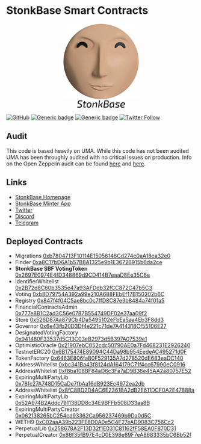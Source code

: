 # StonkBase Smart Contracts

<p align="center">
  <img alt="StonkBase Logo" src="./documentation/stonkbase-logo-200px.png"><br>
  <img alt="StonkBase Logo" src="./documentation/stonkbase-type-logo-black.png" height="20px">
</p>

[![GitHub](https://img.shields.io/github/license/stonkbase/stonkbase-contracts)](https://github.com/stonkbase/stonkbase-contracts/blob/main/LICENSE)
[![Generic badge](https://img.shields.io/badge/homepage-view-red.svg)](https://stonkbase.org/)
[![Generic badge](https://img.shields.io/badge/discord-join-green.svg)](https://discord.gg/PZuWgew6zh)
[![Twitter Follow](https://img.shields.io/twitter/follow/StonkBase?label=follow%20%40StonkBase&style=social)](https://twitter.com/StonkBase)

## Audit

This code is based heavily on UMA. While this code has not been audited UMA has been throughly audited with no critical issues on production. Info on the Open Zeppelin audit can be found [here](https://blog.openzeppelin.com/uma-audit-phase-1/) and [here](https://blog.openzeppelin.com/uma-audit-phase-4/).

## Links

- [StonkBase Homepage](https://stonkbase.org/)
- [StonkBase Minter App](https://app.stonkbase.org/)
- [Twitter](https://twitter.com/StonkBase)
- [Discord](https://discord.gg/PZuWgew6zh)
- [Telegram](https://t.me/stonkbase)

## Deployed Contracts


- Migrations
[0xb7804713F10114E15056146Cd274e0aA18ea32e0](https://etherscan.io/address/0xb7804713F10114E15056146Cd274e0aA18ea32e0)
- Finder
[0xa8C17bD6A1b57B8A1325e9b1E36726915b6da2ce](https://etherscan.io/address/0xa8C17bD6A1b57B8A1325e9b1E36726915b6da2ce)
- **StonkBase SBF VotingToken**
[0x2697E0974E4fD348869d9CD414B7eaaD8Ee35C6e](https://etherscan.io/address/0x2697E0974E4fD348869d9CD414B7eaaD8Ee35C6e)
- IdentifierWhitelist
[0x2B72d8C60b3535e47a93AFDdb32fCC872C47b5C3](https://etherscan.io/address/0x2B72d8C60b3535e47a93AFDdb32fCC872C47b5C3)
- Voting
[0xb8D79754A392a99e210A688FEbEf17B150202b6C](https://etherscan.io/address/0xb8D79754A392a99e210A688FEbEf17B150202b6C)
- Registry
[0x847f4f04C5ae8bc0c7ffD8C87e3b8484a74f01a5](https://etherscan.io/address/0x847f4f04C5ae8bc0c7ffD8C87e3b8484a74f01a5)
- FinancialContractsAdmin
[0x777e8B1C2ad3C56e0787B554749DF02e37aa09f2](https://etherscan.io/address/0x777e8B1C2ad3C56e0787B554749DF02e37aa09f2)
- Store
[0x526D87Aa879Cb4Da5495102eFbEa5aa4Eb3F8dd3](https://etherscan.io/address/0x526D87Aa879Cb4Da5495102eFbEa5aa4Eb3F8dd3)
- Governor
[0x6e43fb20D3Df4e221c71de7A414318Cf55106E27](https://etherscan.io/address/0x6e43fb20D3Df4e221c71de7A414318Cf55106E27)
- DesignatedVotingFactory
[0x941480F33537d5C13C03eB2973d5B397A07539e1](https://etherscan.io/address/0x941480F33537d5C13C03eB2973d5B397A07539e1)
- OptimisticOracle
[0x21907ebC052cdc50790AE0a7Fd468231E2926240](https://etherscan.io/address/0x21907ebC052cdc50790AE0a7Fd468231E2926240)
- TestnetERC20
[0x6B175474E89094C44Da98b954EedeAC495271d0F](https://etherscan.io/address/0x6B175474E89094C44Da98b954EedeAC495271d0F)
- TokenFactory
[0x6463E806faB0F529135A7d278520dE683eaDC140](https://etherscan.io/address/0x6463E806faB0F529135A7d278520dE683eaDC140)
- AddressWhitelist
[0xbc341Ba43f8124dA164179C71f4cc67990eC0916](https://etherscan.io/address/0xbc341Ba43f8124dA164179C71f4cc67990eC0916)
- AddressWhitelist
[0xf8ba108BF84aD6c3Fa7aD9B36e45AA2a80757E52](https://etherscan.io/address/0xf8ba108BF84aD6c3Fa7aD9B36e45AA2a80757E52)
- ExpiringMultiPartyLib
[0x78fc27A748D15CaDe7fbAa16dB923Ec4972ea2db](https://etherscan.io/address/0x78fc27A748D15CaDe7fbAa16dB923Ec4972ea2db)
- AddressWhitelist
[0x8fC8BD2D4AC6E2361BA2dB2E611DCF0A2E47888a](https://etherscan.io/address/0x8fC8BD2D4AC6E2361BA2dB2E611DCF0A2E47888a)
- ExpiringMultiPartyLib
[0x52A974B2Addc791138DD8c34E9BFFb508D33aa8B](https://etherscan.io/address/0x52A974B2Addc791138DD8c34E9BFFb508D33aa8B)
- ExpiringMultiPartyCreator
[0x062138265bC254cd93362Ca956237469b9Da0d5C](https://etherscan.io/address/0x062138265bC254cd93362Ca956237469b9Da0d5C)
- WETH9
[0xC02aaA39b223FE8D0A0e5C4F27eAD9083C756Cc2](https://etherscan.io/address/0xC02aaA39b223FE8D0A0e5C4F27eAD9083C756Cc2)
- PerpetualLib
[0x258678A2F13D32f1E031C81162fF58EA0F870D31](https://etherscan.io/address/0x258678A2F13D32f1E031C81162fF58EA0F870D31)
- PerpetualCreator
[0x86f35fB97E4cD0E398e89F7eA8683335bC6Bb52f](https://etherscan.io/address/0x86f35fB97E4cD0E398e89F7eA8683335bC6Bb52f)

